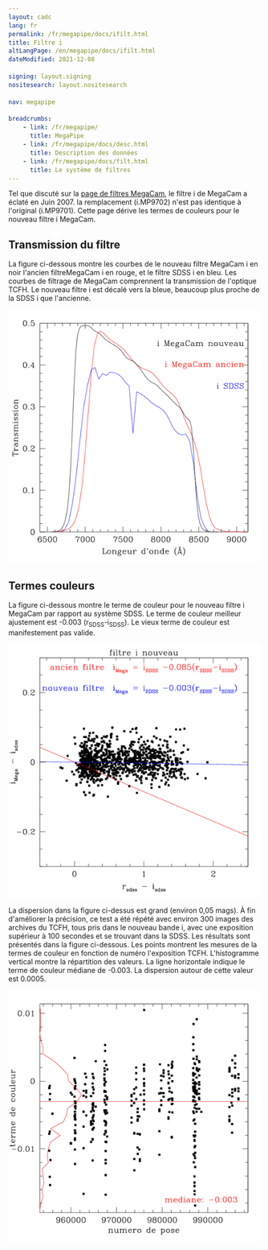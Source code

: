 ```yaml
---
layout: cadc
lang: fr
permalink: /fr/megapipe/docs/ifilt.html
title: Filtre i
altLangPage: /en/megapipe/docs/ifilt.html
dateModified: 2021-12-08

signing: layout.signing
nositesearch: layout.nositesearch

nav: megapipe

breadcrumbs:
    - link: /fr/megapipe/
      title: MegaPipe
    - link: /fr/megapipe/docs/desc.html
      title: Description des données
    - link: /fr/megapipe/docs/filt.html
      title: Le système de filtres
---
```


  <p>
    Tel que discut&eacute; sur la
     <a  rel="external" href="https://www.cfht.hawaii.edu/News/MPJun07/">page de
     filtres MegaCam</a>, le filtre i de MegaCam a &eacute;clat&eacute; en Juin
     2007. la remplacement (i.MP9702) n'est pas identique &agrave; l'original
     (i.MP9701). Cette page d&eacute;rive les termes de couleurs pour le nouveau
     filtre i MegaCam.
  </p>
  <h2>Transmission du filtre</h2>
  <p>
    La figure ci-dessous montre les courbes de
    le nouveau filtre MegaCam i en noir
    l'ancien filtreMegaCam i en rouge,
    et le filtre SDSS i en bleu.
    Les courbes de filtrage de MegaCam comprennent la transmission de l'optique TCFH.
    Le nouveau filtre i est d&eacute;cal&eacute; vers la bleue, beaucoup plus proche de la SDSS i que l'ancienne.
  </p>
  <img class="img-responsive" src="/static/images/megapipe/newicurve_fr.gif" alt="Plusieurs filtres i"/>
  <h2>Termes couleurs</h2>
  <p>
    La figure ci-dessous montre le terme de couleur pour le nouveau
    filtre i MegaCam par rapport au syst&egrave;me SDSS. Le terme de couleur
    meilleur ajustement est -0.003
    (r<sub>SDSS</sub>-i<sub>SDSS</sub>). Le vieux terme de couleur est
    manifestement pas valide.
  </p>
  <img class="img-responsive" src="/static/images/megapipe/newiex_fr.gif" alt="Example d'un mesure des termes de couleur"/>
  <p>
    La dispersion dans la figure ci-dessus est grand (environ 0,05
    mags). &Agrave; fin d'am&eacute;liorer la pr&eacute;cision, ce test a &eacute;t&eacute; r&eacute;p&eacute;t&eacute;
    avec environ 300 images des archives du TCFH, tous pris dans le
    nouveau bande i, avec une exposition sup&eacute;rieur &agrave; 100 secondes et
    se trouvant dans la SDSS. Les r&eacute;sultats sont pr&eacute;sent&eacute;s dans la
    figure ci-dessous. Les points montrent les mesures de la termes de
    couleur en fonction de num&eacute;ro l'exposition TCFH. L'histogramme
    vertical montre la r&eacute;partition des valeurs. La ligne horizontale
    indique le terme de couleur m&eacute;diane de -0.003. La dispersion
    autour de cette valeur est 0.0005.
  </p>
  <img class="img-responsive" src="/static/images/megapipe/newi2_fr.gif" alt="Plusieurs mesures de termes de couleur"/>
